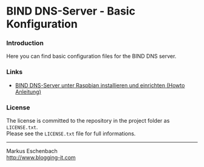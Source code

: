 BIND DNS-Server - Basic Konfiguration
====================================

### Introduction

Here you can find basic configuration files for the BIND DNS server.



### Links

* [BIND DNS-Server unter Raspbian installieren und einrichten (Howto Anleitung)](http://www.blogging-it.com)


### License
The license is committed to the repository in the project folder as `LICENSE.txt`.  
Please see the `LICENSE.txt` file for full informations.


----------------------------------

Markus Eschenbach  
http://www.blogging-it.com
